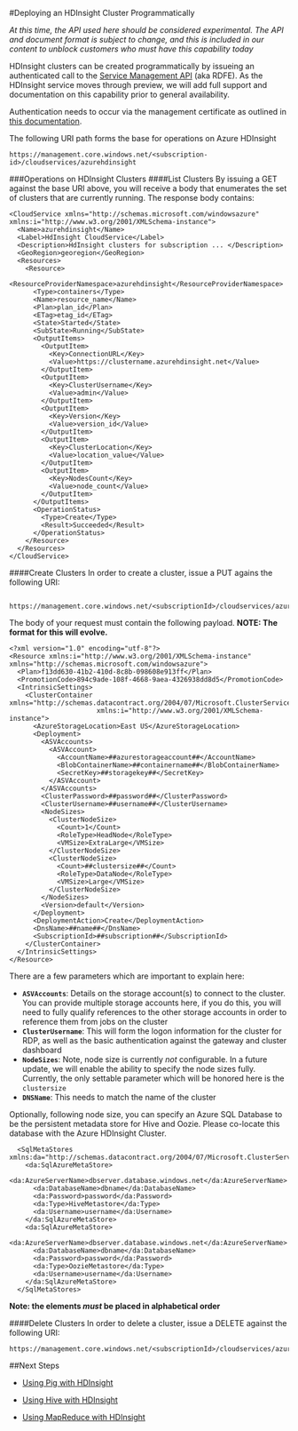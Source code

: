 <properties linkid="manage-hdinsight-programmatic-deploy" urlDisplayName="Deploying HDInsight Programmatically" pageTitle="Deploying an HDInsight Cluster Programmatically - Windows Azure tutorial" metaKeywords="hdinsight deploy, hdinsight deployment, programmatic deployment, hdinsight azure" metaDescription="Deploying an HDInsight Cluster Programmatically" metaCanonical="http://www.windowsazure.com/en-us/manage/hdinsight/deployclusterprogrammatically" umbracoNaviHide="0" disqusComments="1" writer="sburgess" editor="mollybos" manager="paulettm" />

#Deploying an HDInsight Cluster Programmatically

*At this time, the API used here should be considered experimental.  The API and document format is subject to change, and this is included in our content to unblock customers who must have this capability today*

HDInsight clusters can be created programmatically by issueing an authenticated call to the [Service Management API](http://msdn.microsoft.com/en-us/library/windowsazure/ee460799.aspx) (aka RDFE).  As the HDInsight service moves through preview, we will add full support and documentation on this capability prior to general availability.  

Authentication needs to occur via the management certificate as outlined in [this documentation](http://msdn.microsoft.com/en-us/library/windowsazure/ee460782.aspx).

The following URI path forms the base for operations on Azure HDInsight

    https://management.core.windows.net/<subscription-id>/cloudservices/azurehdinsight

###Operations on HDInsight Clusters
####List Clusters
By issuing a GET against the base URI above, you will receive a body that enumerates the set of clusters that are currently running.  The response body contains:

    <CloudService xmlns="http://schemas.microsoft.com/windowsazure" xmlns:i="http://www.w3.org/2001/XMLSchema-instance">
      <Name>azurehdinsight</Name>
      <Label>HdInsight CloudService</Label>
      <Description>HdInsight clusters for subscription ... </Description>
      <GeoRegion>georegion</GeoRegion>
      <Resources>
        <Resource>
          <ResourceProviderNamespace>azurehdinsight</ResourceProviderNamespace>
          <Type>containers</Type>
          <Name>resource_name</Name>
          <Plan>plan_id</Plan>
          <ETag>etag_id</ETag>
          <State>Started</State>
          <SubState>Running</SubState>
          <OutputItems>
            <OutputItem>
              <Key>ConnectionURL</Key>
              <Value>https://clustername.azurehdinsight.net</Value>
            </OutputItem>
            <OutputItem>
              <Key>ClusterUsername</Key>
              <Value>admin</Value>
            </OutputItem>
            <OutputItem>
              <Key>Version</Key>
              <Value>version_id</Value>
            </OutputItem>
            <OutputItem>
              <Key>ClusterLocation</Key>
              <Value>location_value</Value>
            </OutputItem>
            <OutputItem>
              <Key>NodesCount</Key>
              <Value>node_count</Value>
            </OutputItem>
          </OutputItems>
          <OperationStatus>
            <Type>Create</Type>
            <Result>Succeeded</Result>
          </OperationStatus>
        </Resource>
      </Resources>
    </CloudService>



####Create Clusters
In order to create a cluster, issue a PUT agains the following URI: 

     https://management.core.windows.net/<subscriptionId>/cloudservices/azurehdinsight/resources/azurehdinsight/containers/<containerName>

The body of your request must contain the following payload.  **NOTE: The format for this will evolve.**

    <?xml version="1.0" encoding="utf-8"?>
    <Resource xmlns:i="http://www.w3.org/2001/XMLSchema-instance" xmlns="http://schemas.microsoft.com/windowsazure">
      <Plan>f13dd630-41b2-410d-8c8b-098608e913ff</Plan>
      <PromotionCode>894c9ade-108f-4668-9aea-4326938dd8d5</PromotionCode>
      <IntrinsicSettings>
        <ClusterContainer xmlns="http://schemas.datacontract.org/2004/07/Microsoft.ClusterServices.DataAccess.Context"
                          xmlns:i="http://www.w3.org/2001/XMLSchema-instance">
          <AzureStorageLocation>East US</AzureStorageLocation>
          <Deployment>
            <ASVAccounts>
              <ASVAccount>
                <AccountName>##azurestorageaccount##</AccountName>
                <BlobContainerName>##containername##</BlobContainerName>
                <SecretKey>##storagekey##</SecretKey>
              </ASVAccount>
            </ASVAccounts>
            <ClusterPassword>##password##</ClusterPassword>
            <ClusterUsername>##username##</ClusterUsername>
            <NodeSizes>
              <ClusterNodeSize>
                <Count>1</Count>
                <RoleType>HeadNode</RoleType>
                <VMSize>ExtraLarge</VMSize>
              </ClusterNodeSize>
              <ClusterNodeSize>
                <Count>##clustersize##</Count>
                <RoleType>DataNode</RoleType>
                <VMSize>Large</VMSize>
              </ClusterNodeSize>
            </NodeSizes>
            <Version>default</Version>
          </Deployment>
          <DeploymentAction>Create</DeploymentAction>
          <DnsName>##name##</DnsName>
          <SubscriptionId>##subscription##</SubscriptionId>
        </ClusterContainer>
      </IntrinsicSettings>
    </Resource>

There are a few parameters which are important to explain here:

* **`ASVAccounts`**: Details on the storage account(s) to connect to the cluster.  You can provide multiple storage accounts here, if you do this, you will need to fully qualify references to the other storage accounts in order to reference them from jobs on the cluster
* **`ClusterUsername`**: This will form the logon information for the cluster for RDP, as well as the basic authentication against the gateway and cluster dashboard
* **`NodeSizes`**: Note, node size is currently *not* configurable.  In a future update, we will enable the ability to specify the node sizes fully.  Currently, the only settable parameter which will be honored here is the `clustersize`
* **`DNSName`**: This needs to match the name of the cluster

Optionally, following node size, you can specify an Azure SQL Database to be the persistent metadata store for Hive and Oozie.  Please co-locate this database with the Azure HDInsight Cluster.

      <SqlMetaStores xmlns:da="http://schemas.datacontract.org/2004/07/Microsoft.ClusterServices.DataAccess">
        <da:SqlAzureMetaStore>
          <da:AzureServerName>dbserver.database.windows.net</da:AzureServerName>
          <da:DatabaseName>dbname</da:DatabaseName>
          <da:Password>password</da:Password>
          <da:Type>HiveMetastore</da:Type>
          <da:Username>username</da:Username>
        </da:SqlAzureMetaStore>
        <da:SqlAzureMetaStore>
          <da:AzureServerName>dbserver.database.windows.net</da:AzureServerName>
          <da:DatabaseName>dbname</da:DatabaseName>
          <da:Password>password</da:Password>
          <da:Type>OozieMetastore</da:Type>
          <da:Username>username</da:Username>
        </da:SqlAzureMetaStore>
      </SqlMetaStores>

**Note: the elements *must* be placed in alphabetical order**

####Delete Clusters
In order to delete a cluster, issue a DELETE against the following URI:

    https://management.core.windows.net/<subscriptionId>/cloudservices/azurehdinsight/resources/azurehdinsight/containers/<containerName>

##Next Steps

* [Using Pig with HDInsight][hdinsight-pig] 

* [Using Hive with HDInsight][hdinsight-hive]

* [Using MapReduce with HDInsight][hdinsight-mapreduce]

[hdinsight-pig]: /en-us/manage/services/hdinsight/howto-pig/
[hdinsight-hive]: /en-us/manage/services/hdinsight/howto-hive/
[hdinsight-mapreduce]: /en-us/manage/services/hdinsight/howto-mapreduce/